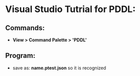 # Visual Studio Tutrial for PDDL:

## Commands:
- **View > Command Palette > 'PDDL'**

## Program:
- save as: **name.ptest.json** so it is recognized



